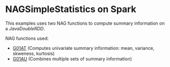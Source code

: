 # NAGSimpleStatistics on Spark

This examples uses two NAG functions to compute summary information on a *JavaDoubleRDD*.

NAG functions used:
- [G01AT] (Computes univariate summary information: mean, variance, skweness, kurtosis)
- [G01AU] (Combines multiple sets of summary information)

[G01AT]: http://www.nag.com/numeric/fl/nagdoc_fl24/html/G01/g01atf.html
[G01AU]: http://www.nag.com/numeric/fl/nagdoc_fl24/html/G01/g01auf.html
